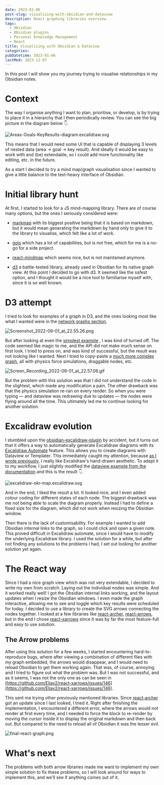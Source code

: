 ```yaml
---
date: 2023-01-06
post-slug: visualising-with-obsidian-and-dataview
description: React graphing libraries overview.
tags:
  - Obsidian
  - Obsidian plugins
  - Personal Knowledge Management
  - React
title: Visualising with Obsidian & Dataview
categories:
pubDatetime: 2023-01-06
lastMod: 2023-12-07
---
```


In this post I will show you my journey trying to visualise relationships in my Obsidian notes.

# Context

The way I organise anything I want to plan, prioritise, or develop, is by trying to place it in a hierarchy that I then periodically review.
You can see the big picture in the diagram below 👇.

![Areas-Goals-KeyResults-diagram.excalidraw.svg](../../assets/areas-goals-keyresults-diagram.excalidraw_1701967119920_0.svg)

This means that I would need some UI that is capable of displaying 3 levels of nested data (area → goal → key result). And ideally it would be easy to work with and (be) extendable, so I could add more functionality like editing, etc. in the future.

As a start I decided to try a mind map/graph visualisation since I wanted to give a little balance to the text-heavy interface of Obsidian.

# Initial library hunt

At first, I started to look for a JS mind-mapping library. There are of course many options, but the ones I seriously considered were:

- [markmap](https://markmap.js.org/) with its biggest positive being that it is based on markdown, but it would mean generating the markdown by hand only to give it to the library to visualise, which felt like a lot of work.

- [gojs](https://gojs.net/latest/index.html) which has a lot of capabilities, but is not free, which for me is a no-go for a side project.

- [react-mindmap](https://npm.io/package/react-mindmap) which seems nice, but is not maintained anymore.

- [d3](https://d3js.org/) a battle-tested library, already used in Obsidian for its native graph view.
  At this point I decided to go with d3. It seemed like the safest option, and I thought it would be a nice tool to familiarise myself with, since it is so well known.

# D3 attempt

I tried to look for examples of a graph in D3, and the ones looking most like what I wanted were in the [network graphs section](https://d3-graph-gallery.com/network.html).

![Screenshot_2022-09-01_at_22.55.26.png](../../assets/screenshot_2022-09-01_at_22.55.26_1701967135569_0.png)

But after looking at even the [simplest example](https://d3-graph-gallery.com/graph/network_basic.html) , I was kind of turned off. The code seemed like magic to me, and the API did not make much sense on first look. I tried to press on, and was kind of successful, but the result was not looking like I wanted. Next I tried to copy-paste a [much more complex graph](https://observablehq.com/@d3/force-directed-graph), all with physics force simulations, draggable nodes, etc.

![Screen_Recording_2022-09-01_at_22.57.06.gif](../../assets/screen_recording_2022-09-01_at_22.57.06_1701967150919_0.gif)

But the problem with this solution was that I did not understand the code in the slightest, which made any modification a pain. The other drawback was that the physics simulation re-ran on every render. So when you were typing — and dataview was redrawing due to updates — the nodes were flying around all the time.
This ultimately led me to continue looking for another solution.

# Excalidraw evolution

I stumbled upon the [obsidian-excalidraw-plugin](https://github.com/zsviczian/obsidian-excalidraw-plugin) by accident, but it turns out that it offers a way to automatically generate Excalidraw diagrams with its [Excalidraw Automate](https://zsviczian.github.io/obsidian-excalidraw-plugin/) feature. This allows you to create diagrams with Dataview or Templater. This immediately caught my attention, because [as I wrote previously](https://www.notion.so/NoBuddy-app-first-POC-bf5ffc74b73449a58864906f00a3f37a?pvs=21), I really like Excalidraw's hand-drawn aesthetic. To adapt it to my workflow, I just slightly modified the [dataview example from the documentation](https://zsviczian.github.io/obsidian-excalidraw-plugin/Examples/dataviewjs_mindmap.html) and this is the result 👇.

![excalidraw-okr-map.excalidraw.svg](../../assets/excalidraw-okr-map.excalidraw_1701967169145_0.svg)

And in the end, I liked the result a lot. It looked nice, and I even added colour coding for different states of each node. The biggest drawback was me not being able to scale the diagram properly. Instead I had to define a fixed size for the diagram, which did not work when resizing the Obsidian window.

Then there is the lack of customisability. For example I wanted to add Obsidian internal links to the graph, so I could click and open a given note. This proved difficult in Excalidraw automate, since I would have to modify the underlying Excalidraw library. I used the solution for a while, but after not finding any solutions to the problems I had, I set out looking for another solution yet again.

# The React way

Since I had a nice graph view which was not very extendable, I decided to write my own from scratch. Laying out the individual nodes was simple. And it worked really well! I got the Obsidian internal links working, and the layout updates when I resize the Obsidian windows. I even made the graph interactive, allowing me to see and toggle which key results were scheduled for today. I decided to use a library to create the SVG arrows connecting the nodes together. I looked at a few libraries like [react-archer](https://github.com/pierpo/react-archer), [react-arrows](https://github.com/sasza2/react-arrows), but in the end I chose [react-xarrows](https://github.com/Eliav2/react-xarrows) since it was by far the most feature-full and easy to use solution.

## The Arrow problems

After using this solution for a few weeks, I started encountering hard-to-reproduce bugs, where after viewing a combination of different files with my graph embedded, the arrows would disappear, and I would need to reload Obsidian to get them working again. That was, of course, annoying and I tried to figure out what the problem was. But I was not successful, and as it seems, I was not the only one as can be seen in [https://github.com/Eliav2/react-xarrows/issues/146](https://github.com/Eliav2/react-xarrows/issues/146).

This sent me trying other previously mentioned libraries. Since [react-archer](https://github.com/pierpo/react-archer) got an update since I last looked, I tried it. Right after finishing the implementation, I encountered a different error, where the arrows would not render at first every time, and I needed to force the block to re-render by moving the cursor inside it to display the original markdown and then back out. But compared to the need to reload all of Obsidian it was the lesser evil.

![final-react-graph.png](../../assets/final-react-graph_1701967184248_0.png)

# What's next

The problems with both arrow libraries made me want to implement my own simple solution to fix these problems, so I will look around for ways to implement this, and we'll see if anything comes out of it.
